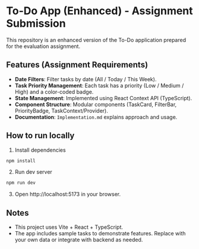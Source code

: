 # To-Do App (Enhanced) - Assignment Submission

This repository is an enhanced version of the To-Do application prepared for the evaluation assignment.

## Features (Assignment Requirements)
- **Date Filters**: Filter tasks by date (All / Today / This Week). 
- **Task Priority Management**: Each task has a priority (Low / Medium / High) and a color-coded badge.
- **State Management**: Implemented using React Context API (TypeScript).
- **Component Structure**: Modular components (TaskCard, FilterBar, PriorityBadge, TaskContext/Provider).
- **Documentation**: `Implementation.md` explains approach and usage.

## How to run locally
1. Install dependencies
```bash
npm install
```
2. Run dev server
```bash
npm run dev
```
3. Open http://localhost:5173 in your browser.

## Notes
- This project uses Vite + React + TypeScript.
- The app includes sample tasks to demonstrate features. Replace with your own data or integrate with backend as needed.
